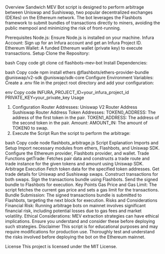 Overview
Sandwich MEV Bot script is designed to perform arbitrage between Uniswap and Sushiswap, two popular decentralized exchanges (DEXes) on the Ethereum network. The bot leverages the Flashbots framework to submit bundles of transactions directly to miners, avoiding the public mempool and minimizing the risk of front-running.

Prerequisites
Node.js: Ensure Node.js is installed on your machine.
Infura Account: Sign up for an Infura account and get an Infura Project ID.
Ethereum Wallet: A funded Ethereum wallet (private key) to execute transactions.
Setup
Clone the Repository:

bash
Copy code
git clone <repository-url>
cd flashbots-mev-bot
Install Dependencies:

bash
Copy code
npm install ethers @flashbots/ethers-provider-bundle @uniswap/v2-sdk @uniswap/sdk-core
Configure Environment Variables:
Create a .env file in the project root directory and add your configuration:

env
Copy code
INFURA_PROJECT_ID=your_infura_project_id
PRIVATE_KEY=your_private_key
Usage
1. Configuration
Router Addresses:
Uniswap V2 Router Address
Sushiswap Router Address
Token Addresses:
TOKEN0_ADDRESS: The address of the first token in the pair.
TOKEN1_ADDRESS: The address of the second token in the pair.
Amount:
AMOUNT_IN: The amount of TOKEN0 to swap.
2. Execute the Script
Run the script to perform the arbitrage:

bash
Copy code
node flashbots_arbitrage.js
Script Explanation
Imports and Setup
Import necessary modules from ethers, Flashbots, and Uniswap SDK.
Configure the Ethereum provider, Flashbots provider, and wallet.
Trade Functions
getTrade: Fetches pair data and constructs a trade route and trade instance for the given tokens and amount using Uniswap SDK.
Arbitrage Execution
Fetch token data for the specified token addresses.
Get trade details for Uniswap and Sushiswap swaps.
Construct transactions for both swaps.
Sign the transactions bundle using Flashbots.
Send the signed bundle to Flashbots for execution.
Key Points
Gas Price and Gas Limit: The script fetches the current gas price and sets a gas limit for the transactions.
Bundle Submission: The signed transactions bundle is submitted to Flashbots, targeting the next block for execution.
Risks and Considerations
Financial Risk: Running arbitrage bots on mainnet involves significant financial risk, including potential losses due to gas fees and market volatility.
Ethical Considerations: MEV extraction strategies can have ethical implications. Ensure you understand and consider these before deploying such strategies.
Disclaimer
This script is for educational purposes and may require modifications for production use. Thoroughly test and understand the risks involved before deploying the bot on the Ethereum mainnet.

License
This project is licensed under the MIT License.

